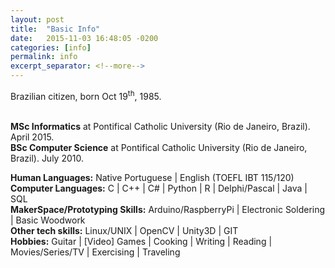 ```yaml
---
layout: post
title:  "Basic Info"
date:   2015-11-03 16:48:05 -0200
categories: [info]
permalink: info
excerpt_separator: <!--more-->
---
```

Brazilian citizen, born Oct 19<sup>th</sup>, 1985.

<p class="text">
    <br>
    <b>MSc Informatics</b> at Pontifical Catholic University
    (Rio de Janeiro, Brazil). April 2015.
    <br>
    <b>BSc Computer Science</b> at Pontifical Catholic University
    (Rio de Janeiro, Brazil). July 2010.  
    
</p>       

<p class="text">
    <b>Human Languages:</b> Native Portuguese | English (TOEFL IBT 115/120)
    <br><b>Computer Languages:</b>
    <span class="skill">C</span> | <span class="skill">C++</span> |
    <span class="skill">C#</span> | <span class="skill">Python</span> |
    <span class="skill">R</span> | <span class="skill">Delphi/Pascal</span> |
    <span class="skill">Java</span> | <span class="skill">SQL</span>
    <br><b>MakerSpace/Prototyping Skills:</b>
    <span class="skill">Arduino/RaspberryPi</span> | <span class="skill">Electronic Soldering</span> |
    <span class="skill">Basic Woodwork</span>
    <br><b>Other tech skills:</b>
    <span class="skill">Linux/UNIX</span> | <span class="skill">OpenCV</span> | <span class="skill">Unity3D</span> |
    <span class="skill">GIT</span>
    <br><b>Hobbies:</b> <span class="skill">Guitar</span> | <span class="skill">[Video] Games</span> | 
    <span class="skill">Cooking</span> | <span class="skill">Writing</span> | 
    <span class="skill">Reading</span> | <span class="skill">Movies/Series/TV</span> | 
    <span class="skill">Exercising</span> | <span class="skill">Traveling</span>
</p>
